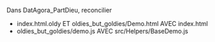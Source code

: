 Dans DatAgora_PartDieu, reconcilier
 - index.html.oldy ET oldies_but_goldies/Demo.html AVEC index.html
 - oldies_but_goldies/demo.js AVEC src/Helpers/BaseDemo.js
